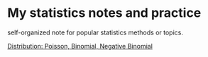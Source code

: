 # My statistics notes and practice
self-organized note for popular statistics methods or topics.

[Distribution: Poisson, Binomial, Negative Binomial](Common-Distribution.md)
